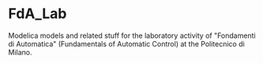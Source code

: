 # FdA_Lab
Modelica models and related stuff for the laboratory activity of "Fondamenti di Automatica" (Fundamentals of Automatic Control) at the Politecnico di Milano. 
